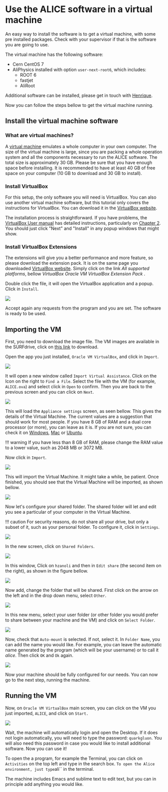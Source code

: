 # Use the ALICE software in a virtual machine

An easy way to install the software is to get a virtual machine, with some pre installed packages.
Check with your supervisor if that is the software you are going to use.

The virtual machine has the following software:

* Cern CentOS 7
* AliPhysics installed with option ``user-next-root6``, which includes:
    * ROOT 6
    * fastjet
    * AliRoot
    
Additional software can be installed, please get in touch with [Henrique](mailto:henrique.zanoli@cern.ch).

Now you can follow the steps bellow to get the virtual machine running.

## Install the virtual machine software

### What are virtual machines?


A [virtual machine](https://en.wikipedia.org/wiki/Virtual_machine) emulates a whole computer in your own computer.
The size of the virtual machine is large, since you are packing a whole operation system and all the components
necessary to run the ALICE software. The total size is approximately 30 GB. Please be sure that you have enough space
before installing. It is recommended to have at least 40 GB of free space on your computer
(10 GB to download and 30 GB to install).


### Install VirtualBox

For this setup, the only software you will need is VirtualBox. You can also use another virtual machine software, but
this tutorial only covers the instructions for VirtualBox.
You can download it in the [VirtualBox website](https://www.virtualbox.org/wiki/Downloads).

The installation process is straightforward. If you have problems, the
[VirtualBox User manual](https://www.virtualbox.org/manual/) has detailed instructions, particularly on
[Chapter 2](https://www.virtualbox.org/manual/ch02.html). You should just click "Next" and "Install"
in any popup windows that might show.


### Install VirtualBox Extensions

The extensions will give you a better performance and more feature, so please download the extension pack. It is on the
same page you downloaded [VirtualBox website](https://www.virtualbox.org/wiki/Downloads). Simply click on the link
*All supported platforms*, bellow *VirtualBox <version> Oracle VM VirtualBox Extension Pack* .

Double click the file, it will open the VirtualBox application and a popup. Click in ``Install``.

![](img/install_ext.png)


Accept again any requests from the program and you are set. The software is ready to be used.


## Importing the VM

First, you need to download the image file. The VM images are available in the SURFdrive,
click on [this link](https://surfdrive.surf.nl/files/index.php/s/yWG0XgtqZPMs1jD) to download. 

Open the app you just installed, ``Oracle VM VirtualBox``, and click in ``Import``.

![](img/import.png)

It will open a new window called ``Import Virtual Assistance``. Click on the Icon on the right to ``Find a File``.
Select the file with the VM \(for example, ``ALICE.ova``) and select click in ``Open`` to confirm.
Then you are back to the previous screen and you can click on ``Next``.

![](img/find_file.png)

This will load the ``Appliance settings`` screen, as seen bellow. This gives the details of the Virtual Machine.
The current values are a suggestion that should work for most people. If you have 8 GB of RAM and a dual
core processor \(or more\), you can leave as it is. If you are not sure, you can check it on
[Windows](https://support.microsoft.com/en-us/help/13443/windows-which-version-am-i-running),
[Mac](https://support.apple.com/guide/system-information/get-system-information-syspr35536/mac)
or [Ubuntu](https://askubuntu.com/questions/55609/how-do-i-check-system-specifications).

!!! warning
    If you have less than 8 GB of RAM, please change the RAM value to a lower value, such as 2048 MB or 3072 MB.

Now click in ``Import``.

![](img/vm-defaults.png)

This will import the Virtual Machine. It might take a while, be patient. Once finished, you should see that the
Virtual Machine will be imported, as shown bellow.

![](img/imported_machine.png)

Now let's configure your shared folder. The shared folder will let and edit you see a particular of your computer
in the Virtual Machine.

!!! caution
    For security reasons, do not share all your drive, but only a subset of it, such as your
    personal folder. To configure it, click in ``Settings``.

![](img/settings.png)

In the new screen, click on ``Shared Folders``.

![](img/shared_folder_settings.png)

In this window, Click on ``hzanoli`` and then in ``Edit share`` \(the second item on the right\),
as shown in the figure bellow.

![](img/edit_shared_settings.png)

Now add, change the folder that will be shared. First click on the arrow on the left and in the drop down menu,
select ``Other``.

![](img/edit_shared_2.png)

In this new menu, select your user folder (or other folder you would prefer to share between your machine and the VM)
and click on ``Select Folder``.

![](img/select_folder.png)

Now, check that ``Auto-mount`` is selected. If not, select it. In ``Folder Name``, you can add the name you would like.
For example, you can leave the automatic name generated by the program (which will be your username) or to call it
_alice_. Then click ``OK`` and ``Ok`` again.

![](img/automatic_mount.png)

Now your machine should be fully configured for our needs. You can now go to the next step,
running the machine.


## Running the VM

Now, on ``Oracle VM VirtualBox`` main screen, you can click on the VM you just imported, ``ALICE``,
and click on ``Start.``

![](img/start_machine.png)

Wait, the machine will automatically login and open the Desktop. If it does not login automatically, 
you will need to type the password: ``quarkgluon``. You will also need this password in case you would like to 
install additional software. Now you can use it! 

To open the a program, for example the Terminal, you can click on ``Activities`` on the top left and type in the
search box.
``
To open the Alice environment, just type ``ali`` in the terminal.

The machine includes Emacs and sublime text to edit text, but you can in principle add anything you would like.





